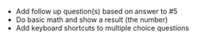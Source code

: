 - Add follow up question(s) based on answer to #5
- Do basic math and show a result (the number)
- Add keyboard shortcuts to multiple choice questions

